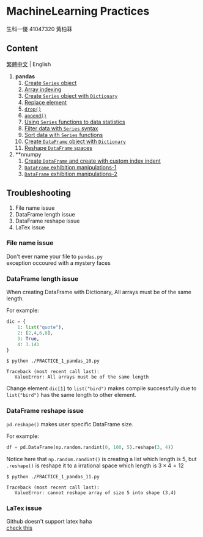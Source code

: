 # MachineLearning Practices

生科一優 41047320 黃柏菻

## Content

[繁體中文](README.zh-TW.md) | English

1. **pandas**
   1. [Create `Series` object](./src/1.pandas/PRACTICE_1_pandas_01.py)
   2. [Array indexing](./src/1.pandas/PRACTICE_1_pandas_02.py)
   3. [Create `Series` object with `Dictionary`](./src/1.pandas/PRACTICE_1_pandas_03.py)
   4. [Replace element](./src/1.pandas/PRACTICE_1_pandas_04.py)
   5. [`drop()`](./src/1.pandas/PRACTICE_1_pandas_05.py)
   6. [`append()`](./src/1.pandas/PRACTICE_1_pandas_06.py)
   7. [Using `Series` functions to data statistics](./src/1.pandas/PRACTICE_1_pandas_07.py)
   8. [Filter data with `Series` syntax](./src/1.pandas/PRACTICE_1_pandas_08.py)
   9. [Sort data with `Series` functions](./src/1.pandas/PRACTICE_1_pandas_09.py)
   10. [Create `DataFrame` object with `Dictionary`](./src/1.pandas/PRACTICE_1_pandas_10.py)
   11. [Reshape `DataFrame` spaces](./src/1.pandas/PRACTICE_1_pandas_11.py)
2. **nnumpy
    1. [Create `DataFrame` and create with custom index indent](./src/2.numpy/PRACTICE_2_numpy_1.py)
    2. [`DataFrame` exhibition manipulations-1](./src/2.numpy/PRACTICE_2_numpy_2.py)
    3. [`DataFrame` exhibition manipulations-2](./src/2.numpy/PRACTICE_2_numpy_3.py)

## Troubleshooting

   1. File name issue
   2. DataFrame length issue
   3. DataFrame reshape issue
   4. LaTex issue

### File name issue

Don't ever name your file to `pandas.py`  
exception occoured with a mystery faces

### DataFrame length issue

When creating DataFrame with Dictionary, All arrays must be of the same length.  

For example:

```py
dic = {
    1: list("quote"),
    2: [2,4,6,8],
    3: True,
    4: 3.141
}
```

```console
$ python ./PRACTICE_1_pandas_10.py

Traceback (most recent call last):
   ValueError: All arrays must be of the same length
```

Change element `dic[1]` to `list("bird")` makes compile successfully due to `list("bird")` has the same length to other element.

### DataFrame reshape issue

`pd.reshape()` makes user specific DataFrame size.

For example:

```py
df = pd.DataFrame(np.random.randint(0, 100, 5).reshape(3, 4))
```

Notice here that `np.random.randint()` is creating a list which length is 5, but `.reshape()` is reshape it to a irrational space which length is $3\times 4=12$

```console
$ python ./PRACTICE_1_pandas_11.py

Traceback (most recent call last):
   ValueError: cannot reshape array of size 5 into shape (3,4)
```

### LaTex issue

Github doesn't support latex haha  
[check this](https://gist.github.com/a-rodin/fef3f543412d6e1ec5b6cf55bf197d7b)
